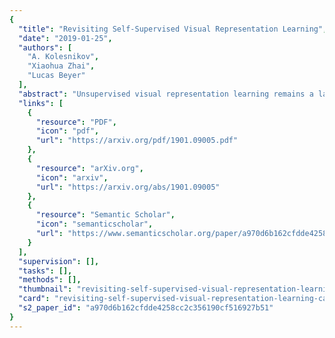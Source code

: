 ```yaml
---
{
  "title": "Revisiting Self-Supervised Visual Representation Learning",
  "date": "2019-01-25",
  "authors": [
    "A. Kolesnikov",
    "Xiaohua Zhai",
    "Lucas Beyer"
  ],
  "abstract": "Unsupervised visual representation learning remains a largely unsolved problem in computer vision research. Among a big body of recently proposed approaches for unsupervised learning of visual representations, a class of self-supervised techniques achieves superior performance on many challenging benchmarks. A large number of the pretext tasks for self-supervised learning have been studied, but other important aspects, such as the choice of convolutional neural networks (CNN), has not received equal attention. Therefore, we revisit numerous previously proposed self-supervised models, conduct a thorough large scale study and, as a result, uncover multiple crucial insights. We challenge a number of common practices in self-supervised visual representation learning and observe that standard recipes for CNN design do not always translate to self-supervised representation learning. As part of our study, we drastically boost the performance of previously proposed techniques and outperform previously published state-of-the-art results by a large margin. We will release the code for reproducing our experiments when the anonymity requirements are lifted.",
  "links": [
    {
      "resource": "PDF",
      "icon": "pdf",
      "url": "https://arxiv.org/pdf/1901.09005.pdf"
    },
    {
      "resource": "arXiv.org",
      "icon": "arxiv",
      "url": "https://arxiv.org/abs/1901.09005"
    },
    {
      "resource": "Semantic Scholar",
      "icon": "semanticscholar",
      "url": "https://www.semanticscholar.org/paper/a970d6b162cfdde4258cc2c356190cf516927b51"
    }
  ],
  "supervision": [],
  "tasks": [],
  "methods": [],
  "thumbnail": "revisiting-self-supervised-visual-representation-learning-thumb.jpg",
  "card": "revisiting-self-supervised-visual-representation-learning-card.jpg",
  "s2_paper_id": "a970d6b162cfdde4258cc2c356190cf516927b51"
}
---
```


